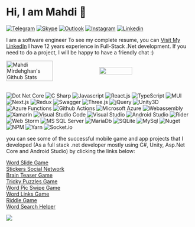 # Hi, I am Mahdi 👋

[![Telegram](https://img.shields.io/badge/Telegram-2CA5E0?style=for-the-badge&logo=telegram&logoColor=white)](https://t.me/mahdimirdehghan)
[![Skype](https://img.shields.io/badge/Skype-00AFF0?style=for-the-badge&logo=skype&logoColor=white)](https://join.skype.com/invite/lhuUYztIkL0C)
[![Outlook](https://img.shields.io/badge/Microsoft_Outlook-0078D4?style=for-the-badge&logo=microsoft-outlook&logoColor=white)](mailto:mirdehghan@outlook.com)
[![Instagram](https://img.shields.io/badge/Instagram-E4405F?style=for-the-badge&logo=instagram&logoColor=white)](https://www.instagram.com/mahdi__mirdehghan/)
[![Linkedin](https://img.shields.io/badge/LinkedIn-0077B5?style=for-the-badge&logo=linkedin&logoColor=white)](https://www.linkedin.com/in/mahdimirdehghan/)

I am a software engineer To see my complete resume, you can [Visit My LinkedIn](https://www.linkedin.com/in/mahdimirdehghan/) I have 12 years experience in Full-Stack .Net development. If you need to do a project, I will be happy to have a friendly chat :)


<div style="display: flex; align-items: center;">
<img width="50%" src="https://github-readme-stats.vercel.app/api?username=Mahdi7s&hide_border=false&include_all_commits=true&count_private=true" alt="Mahdi Mirdehghan's Github Stats" />
<img width="42%" src="https://github-readme-stats.vercel.app/api/top-langs/?username=Mahdi7s&hide_border=false&include_all_commits=true&count_private=true&layout=compact" />
</div></br>


![Dot Net Core](https://img.shields.io/badge/.NET-512BD4?style=for-the-badge&logo=dotnet&logoColor=white)
![C Sharp](https://img.shields.io/badge/C%23-239120?style=for-the-badge&logo=c-sharp&logoColor=white)
![Javascript](https://img.shields.io/badge/JavaScript-323330?style=for-the-badge&logo=javascript&logoColor=F7DF1E)
![React.js](https://img.shields.io/badge/React-20232A?style=for-the-badge&logo=react&logoColor=61DAFB)
![TypeScript](https://img.shields.io/badge/TypeScript-007ACC?style=for-the-badge&logo=typescript&logoColor=white)
![MUI](https://img.shields.io/badge/Material%20UI-007FFF?style=for-the-badge&logo=mui&logoColor=white)
![Next.js](https://img.shields.io/badge/next.js-000000?style=for-the-badge&logo=nextdotjs&logoColor=white)
![Redux](https://img.shields.io/badge/Redux-593D88?style=for-the-badge&logo=redux&logoColor=white)
![Swagger](https://img.shields.io/badge/Swagger-85EA2D?style=for-the-badge&logo=Swagger&logoColor=white)
![Three.js](https://img.shields.io/badge/ThreeJs-black?style=for-the-badge&logo=three.js&logoColor=white)
![jQuery](https://img.shields.io/badge/jQuery-0769AD?style=for-the-badge&logo=jquery&logoColor=white)
![Unity3D](https://img.shields.io/badge/Unity-100000?style=for-the-badge&logo=unity&logoColor=white)
![Azure Functions](https://img.shields.io/badge/Azure_Functions-0062AD?style=for-the-badge&logo=azure-functions&logoColor=white)
![Github Actions](https://img.shields.io/badge/GitHub_Actions-2088FF?style=for-the-badge&logo=github-actions&logoColor=white)
![Microsoft Azure](https://img.shields.io/badge/microsoft%20azure-0089D6?style=for-the-badge&logo=microsoft-azure&logoColor=white)
![Webassembly](https://img.shields.io/badge/WebAssembly-654FF0?style=for-the-badge&logo=WebAssembly&logoColor=white)
![Xamarin](https://img.shields.io/badge/Xamarin-3498DB?style=for-the-badge&logo=xamarin&logoColor=white)
![Visual Studio Code](https://img.shields.io/badge/VSCode-0078D4?style=for-the-badge&logo=visual%20studio%20code&logoColor=white)
![Visual Studio](https://img.shields.io/badge/Visual_Studio-5C2D91?style=for-the-badge&logo=visual%20studio&logoColor=white)
![Android Studio](https://img.shields.io/badge/Android_Studio-3DDC84?style=for-the-badge&logo=android-studio&logoColor=white)
![Rider](https://img.shields.io/badge/Rider-000000?style=for-the-badge&logo=Rider&logoColor=white)
![Web Storm](https://img.shields.io/badge/WebStorm-000000?style=for-the-badge&logo=WebStorm&logoColor=white)
![MS SQL Server](https://img.shields.io/badge/Microsoft%20SQL%20Server-CC2927?style=for-the-badge&logo=microsoft%20sql%20server&logoColor=white)
![MariaDb](https://img.shields.io/badge/MariaDB-003545?style=for-the-badge&logo=mariadb&logoColor=white)
![SQLite](https://img.shields.io/badge/SQLite-07405E?style=for-the-badge&logo=sqlite&logoColor=white)
![MySql](https://img.shields.io/badge/MySQL-005C84?style=for-the-badge&logo=mysql&logoColor=white)
![Nuget](https://img.shields.io/badge/NuGet-004880?style=for-the-badge&logo=nuget&logoColor=white)
![NPM](https://img.shields.io/badge/npm-CB3837?style=for-the-badge&logo=npm&logoColor=white)
![Yarn](https://img.shields.io/badge/Yarn-2C8EBB?style=for-the-badge&logo=yarn&logoColor=white)
![Socket.io](https://img.shields.io/badge/Socket.io-010101?&style=for-the-badge&logo=Socket.io&logoColor=white)

you can see some of the successful mobile game and app projects that I developed (As a full stack .net developer mostly using C#, Unity, Asp.Net Core and Android Studio) by clicking the links below:

[Word Slide Game](https://play.google.com/store/apps/details?id=wordslide.wordsearchgame.wordswipetour.crosswordstacks) </br>
[Stickers Social Network](https://play.google.com/store/apps/details?id=stickermakerforwhatsapp.wastickersfree.stickerpacks) </br>
[Brain Teaser Game](https://play.google.com/store/apps/details?id=brainteaser.trickypuzzles.riddlebraintest) </br>
[Tricky Puzzles Game](https://play.google.com/store/apps/details?id=brainout_brainlove.brainstory_braingames.trickypuzzles_whoislying) </br>
[Word Pic Swipe Game](https://play.google.com/store/apps/details?id=picturewordgame.wordpuzzle.crosswordsearch) </br>
[Word Links Game](https://play.google.com/store/apps/details?id=funwordlinks.wordsearchgame.crosswordscapes) </br>
[Riddle Game](https://play.google.com/store/apps/details?id=brainteasers.funiqtestandridles.mathpuzzleanswers) </br>
[Word Search Helper](https://play.google.com/store/apps/details?id=vm.gameanswers) </br>


![](https://visitor-badge.glitch.me/badge?page_id=Mahdi7s.Mahdi7s)
